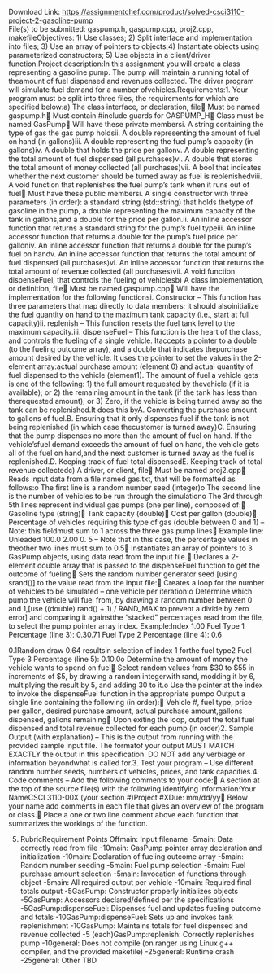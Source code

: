 Download Link: https://assignmentchef.com/product/solved-csci3110-project-2-gasoline-pump
<br>
File(s) to be submitted: gaspump.h, gaspump.cpp, proj2.cpp, makefileObjectives: 1) Use classes; 2) Split interface and implementation into files; 3) Use an array of pointers to objects;4) Instantiate objects using parameterized constructors; 5) Use objects in a client/driver function.Project description:In this assignment you will create a class representing a gasoline pump. The pump will maintain a running total of theamount of fuel dispensed and revenues collected. The driver program will simulate fuel demand for a number ofvehicles.Requirements:1. Your program must be split into three files, the requirements for which are specified below:a) The class interface, or declaration, file Must be named gaspump.h Must contain #include guards for GASPUMP_H Class must be named GasPump Will have these private membersi. A string containing the type of gas the gas pump holdsii. A double representing the amount of fuel on hand (in gallons)iii. A double representing the fuel pump’s capacity (in gallons)iv. A double that holds the price per gallonv. A double representing the total amount of fuel dispensed (all purchases)vi. A double that stores the total amount of money collected (all purchases)vii. A bool that indicates whether the next customer should be turned away as fuel is replenishedviii. A void function that replenishes the fuel pump’s tank when it runs out of fuel Must have these public membersi. A single constructor with three parameters (in order): a standard string (std::string) that holds thetype of gasoline in the pump, a double representing the maximum capacity of the tank in gallons,and a double for the price per gallon.ii. An inline accessor function that returns a standard string for the pump’s fuel typeiii. An inline accessor function that returns a double for the pump’s fuel price per galloniv. An inline accessor function that returns a double for the pump’s fuel on handv. An inline accessor function that returns the total amount of fuel dispensed (all purchases)vi. An inline accessor function that returns the total amount of revenue collected (all purchases)vii. A void function dispenseFuel, that controls the fueling of vehiclesb) A class implementation, or definition, file Must be named gaspump.cpp Will have the implementation for the following functionsi. Constructor – This function has three parameters that map directly to data members; it should alsoinitialize the fuel quantity on hand to the maximum tank capacity (i.e., start at full capacity)ii. replenish – This function resets the fuel tank level to the maximum capacity.iii. dispenseFuel – This function is the heart of the class, and controls the fueling of a single vehicle. Itaccepts a pointer to a double (to the fueling outcome array), and a double that indicates thepurchase amount desired by the vehicle. It uses the pointer to set the values in the 2-element array:actual purchase amount (element 0) and actual quantity of fuel dispensed to the vehicle (element1). The amount of fuel a vehicle gets is one of the following: 1) the full amount requested by thevehicle (if it is available); or 2) the remaining amount in the tank (if the tank has less than therequested amount); or 3) Zero, if the vehicle is being turned away so the tank can be replenished.It does this byA. Converting the purchase amount to gallons of fuel.B. Ensuring that it only dispenses fuel if the tank is not being replenished (in which case thecustomer is turned away)C. Ensuring that the pump dispenses no more than the amount of fuel on hand. If the vehicle’sfuel demand exceeds the amount of fuel on hand, the vehicle gets all of the fuel on hand,and the next customer is turned away as the fuel is replenished.D. Keeping track of fuel total dispensedE. Keeping track of total revenue collectedc) A driver, or client, file Must be named proj2.cpp Reads input data from a file named gas.txt, that will be formatted as follows:o The first line is a random number seed (integer)o The second line is the number of vehicles to be run through the simulationo The 3rd through 5th lines represent individual gas pumps (one per line), composed of: Gasoline type (string) Tank capacity (double) Cost per gallon (double) Percentage of vehicles requiring this type of gas (double between 0 and 1) – Note: this fieldmust sum to 1 across the three gas pump lines Example line: Unleaded 100.0 2.00 0. 5 – Note that in this case, the percentage values in theother two lines must sum to 0.5 Instantiates an array of pointers to 3 GasPump objects, using data read from the input file. Declares a 2-element double array that is passed to the dispenseFuel function to get the outcome of fueling Sets the random number generator seed [using srand()] to the value read from the input file: Creates a loop for the number of vehicles to be simulated – one vehicle per iteration:o Determine which pump the vehicle will fuel from, by drawing a random number between 0 and 1,[use ((double) rand() + 1) / RAND_MAX to prevent a divide by zero error] and comparing it againstthe “stacked” percentages read from the file, to select the pump pointer array index. Example:Index 1.00 Fuel Type 1 Percentage (line 3): 0.30.71 Fuel Type 2 Percentage (line 4): 0.6

0.1Random draw 0.64 resultsin selection of index 1 forthe fuel type2 Fuel Type 3 Percentage (line 5): 0.10.0o Determine the amount of money the vehicle wants to spend on fuel Select random values from $30 to $55 in increments of $5, by drawing a random integerwith rand, modding it by 6, multiplying the result by 5, and adding 30 to it.o Use the pointer at the index to invoke the dispenseFuel function in the appropriate pumpo Output a single line containing the following (in order): Vehicle #, fuel type, price per gallon, desired purchase amount, actual purchase amount,gallons dispensed, gallons remaining Upon exiting the loop, output the total fuel dispensed and total revenue collected for each pump (in order)2. Sample Output (with explanation) – This is the output from running with the provided sample input file. The formatof your output MUST MATCH EXACTLY the output in this specification. DO NOT add any verbiage or information beyondwhat is called for.3. Test your program – Use different random number seeds, numbers of vehicles, prices, and tank capacities.4. Code comments – Add the following comments to your code: A section at the top of the source file(s) with the following identifying information:Your NameCSCI 3110-00X (your section #)Project #XDue: mm/dd/yy Below your name add comments in each file that gives an overview of the program or class. Place a one or two line comment above each function that summarizes the workings of the function.

5. RubricRequirement Points Offmain: Input filename -5main: Data correctly read from file -10main: GasPump pointer array declaration and initialization -10main: Declaration of fueling outcome array -5main: Random number seeding -5main: Fuel pump selection -5main: Fuel purchase amount selection -5main: Invocation of functions through object -5main: All required output per vehicle -10main: Required final totals output -5GasPump: Constructor properly initializes objects -5GasPump: Accessors declared/defined per the specifications -5GasPump:dispenseFuel: Dispenses fuel and updates fueling outcome and totals -10GasPump:dispenseFuel: Sets up and invokes tank replenishment -10GasPump: Maintains totals for fuel dispensed and revenue collected -5 (each)GasPump:replenish: Correctly replenishes pump -10general: Does not compile (on ranger using Linux g++ compiler, and the provided makefile) -25general: Runtime crash -25general: Other TBD